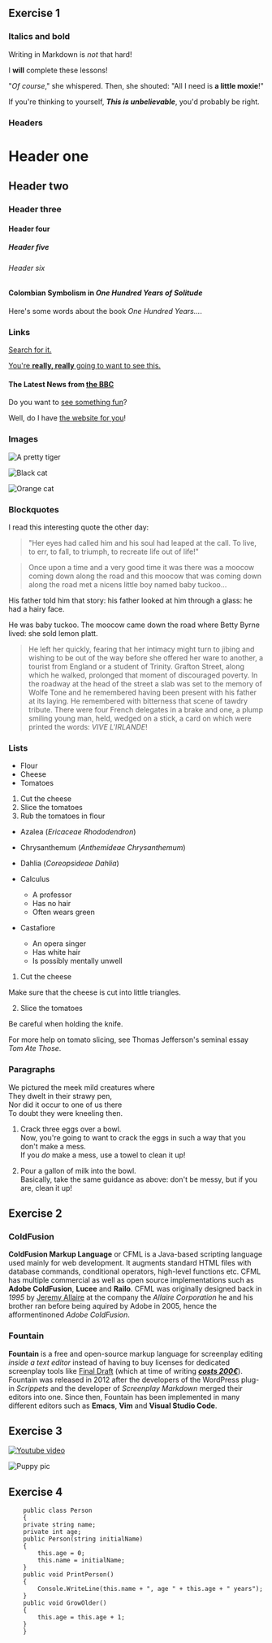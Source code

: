 ## Exercise 1

### Italics and bold
Writing in Markdown is _not_ that hard!

I **will** complete these lessons!

"_Of course_," she whispered. Then, she shouted: "All I need is **a little moxie**!"

If you're thinking to yourself, **_This is unbelievable_**, you'd probably be right.


### Headers

# Header one
## Header two
### Header three
#### Header four
##### Header five
###### Header six

#### Colombian Symbolism in _One Hundred Years of Solitude_

Here's some words about the book _One Hundred Years..._.

### Links
[Search for it.](www.google.com)

[You're **really, really** going to want to see this.](www.dailykitten.com)

#### The Latest News from [the BBC](www.bbc.com/news)


Do you want to [see something fun][a fun place]?

Well, do I have [the website for you][another fun place]!

[a fun place]: www.zombo.com
[another fun place]: www.stumbleupon.com


### Images
![A pretty tiger](https://upload.wikimedia.org/wikipedia/commons/5/56/Tiger.50.jpg)

![Black cat][Black]

![Orange cat][Orange]

[Black]: https://upload.wikimedia.org/wikipedia/commons/a/a3/81_INF_DIV_SSI.jpg

[Orange]: http://icons.iconarchive.com/icons/google/noto-emoji-animals-nature/256/22221-cat-icon.png

### Blockquotes

I read this interesting quote the other day:

>"Her eyes had called him and his soul had leaped at the call. To live, to err, to fall, to triumph, to recreate life out of life!"

>Once upon a time and a very good time it was there was a moocow coming down along the road and this moocow that was coming down along the road met a nicens little boy named baby tuckoo...
>
His father told him that story: his father looked at him through a glass: he had a hairy face.
>
He was baby tuckoo. The moocow came down the road where Betty Byrne lived: she sold lemon platt.

>He left her quickly, fearing that her intimacy might turn to jibing and wishing to be out of the way before she offered her ware to another, a tourist from England or a student of Trinity. Grafton Street, along which he walked, prolonged that moment of discouraged poverty. In the roadway at the head of the street a slab was set to the memory of Wolfe Tone and he remembered having been present with his father at its laying. He remembered with bitterness that scene of tawdry tribute. There were four French delegates in a brake and one, a plump smiling young man, held, wedged on a stick, a card on which were printed the words: _VIVE L'IRLANDE_!


### Lists

* Flour
* Cheese
* Tomatoes

1. Cut the cheese
2. Slice the tomatoes
3. Rub the tomatoes in flour

* Azalea (_Ericaceae Rhododendron_)
* Chrysanthemum (_Anthemideae Chrysanthemum_)
* Dahlia (_Coreopsideae Dahlia_)

* Calculus
    * A professor
    * Has no hair
    * Often wears green
* Castafiore
    * An opera singer
    * Has white hair
    * Is possibly mentally unwell

<!-- for some reason the next part of this exercise has different intendation in the test window and in VSC for me, and I can't seem to figure out why... -->

1. Cut the cheese

 Make sure that the cheese is cut into little triangles.

2. Slice the tomatoes

 Be careful when holding the knife.
 
 For more help on tomato slicing, see Thomas Jefferson's seminal essay _Tom Ate Those_.

### Paragraphs

We pictured the meek mild creatures where  
They dwelt in their strawy pen,  
Nor did it occur to one of us there  
To doubt they were kneeling then.

1. Crack three eggs over a bowl.  
Now, you're going to want to crack the eggs in such a way that you don't make a mess.  
If you _do_ make a mess, use a towel to clean it up!

2. Pour a gallon of milk into the bowl.  
Basically, take the same guidance as above: don't be messy, but if you are, clean it up!


## Exercise 2

### ColdFusion
**ColdFusion Markup Language** or CFML is a Java-based scripting language used mainly for web development. It augments standard HTML files with database commands, conditional operators, high-level functions etc. CFML has multiple commercial as well as open source implementations such as **Adobe ColdFusion**, **Lucee** and **Railo**. CFML was originally designed back in _1995_ by [Jeremy Allaire](https://en.wikipedia.org/wiki/Jeremy_Allaire) at the company the _Allaire Corporation_ he and his brother ran before being aquired by Adobe in 2005, hence the afformentinoned _Adobe ColdFusion_.

### Fountain
**Fountain** is a free and open-source markup language for screenplay editing _inside a text editor_ instead of having to buy licenses for dedicated screenplay tools like [Final Draft](https://en.wikipedia.org/wiki/Final_Draft_(software)) (which at time of writing [_**costs 200€**_](https://store.finaldraft.com/final-draft-12.html)). Fountain was released in 2012 after the developers of the WordPress plug-in _Scrippets_ and the developer of _Screenplay Markdown_ merged their editors into one. Since then, Fountain has been implemented in many different editors such as **Emacs**, **Vim** and **Visual Studio Code**.


## Exercise 3

[![Youtube video](http://img.youtube.com/vi/IdkCEioCp24?t=70/0.jpg)](http://www.youtube.com/watch?v=IdkCEioCp24?t=70)

<!-- video embed/thumbnail loading doesn't work 100% for me, but that is probably a permission issue-->

![Puppy pic](https://i.redd.it/ii9co6rw2ky71.jpg)

## Exercise 4

        public class Person
        {
        private string name;
        private int age;
        public Person(string initialName)
        {
            this.age = 0;
            this.name = initialName;
        }
        public void PrintPerson()
        {
            Console.WriteLine(this.name + ", age " + this.age + " years");
        }
        public void GrowOlder()
        {
            this.age = this.age + 1;
        }
        }
